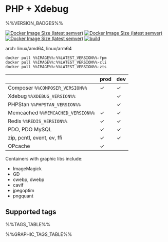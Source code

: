 # PHP + Xdebug

%%VERSION_BADGES%%

[![Docker Image Size (latest semver)](https://img.shields.io/docker/image-size/%%IMAGE%%/%%LATEST_TAG%%?label=w%2Fo%20graphic%20libs)](https://hub.docker.com/r/%%IMAGE%%)
[![Docker Image Size (latest semver)](https://img.shields.io/docker/image-size/%%IMAGE%%/%%LATEST_GRAPHIC_TAG%%?label=w%2F%20graphic%20libs)](https://hub.docker.com/r/%%IMAGE%%)
[![Docker Image Size (latest semver)](https://img.shields.io/docker/pulls/%%IMAGE%%)](https://hub.docker.com/r/%%IMAGE%%)
[![build](https://github.com/hyqo/docker-php-alpine/actions/workflows/build.yml/badge.svg?event=push)](https://github.com/hyqo/docker-php-alpine/actions/workflows/build.yml)

arch: linux/amd64, linux/arm64

```
docker pull %%IMAGE%%:%%LATEST_VERSION%%-fpm
docker pull %%IMAGE%%:%%LATEST_VERSION%%-cli
docker pull %%IMAGE%%:%%LATEST_VERSION%%-zts
```

|                                   | prod    | dev     |
|-----------------------------------|---------|---------|
| Composer `%%COMPOSER_VERSION%%`   | &check; | &check; |
| Xdebug `%%XDEBUG_VERSION%%`       |         | &check; |
| PHPStan `%%PHPSTAN_VERSION%%`     |         | &check; |
| Memcached `%%MEMCACHED_VERSION%%` | &check; | &check; |
| Redis `%%REDIS_VERSION%%`         | &check; | &check; |
| PDO, PDO MySQL                    | &check; | &check; |
| zip, pcntl, event, ev, ffi        | &check; | &check; |
| OPcache                           | &check; |         |

Containers with graphic libs include:
* ImageMagick
* GD
* cwebp, dwebp
* cavif
* jpegoptim
* pngquant

## Supported tags

%%TAGS_TABLE%%

%%GRAPHIC_TAGS_TABLE%%
